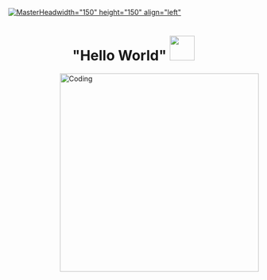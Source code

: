 [![MasterHead](d543a6f2412b85d20511fa3395496171.gif)width="150" height="150" align="left"]()
<h1 align="center"> "Hello World"
<img src="assets/hand_waving.gif" width="50" height="50">
</h1>
<!-- <p align="left"> <img src="https://komarev.com/ghpvc/?username=mag4no10&label=Profile%20views&color=b400f5&style=flat" alt="mag4no10" /> </p>
-->
<img align="right" alt="Coding" width="400" src="assets/pond.gif">
